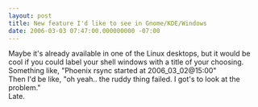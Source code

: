 ```yaml
---
layout: post
title: New feature I'd like to see in Gnome/KDE/Windows
date: 2006-03-03 07:47:00.000000000 -07:00
---
```

Maybe it's already available in one of the Linux desktops, but it would be cool if you could label your shell windows with a title of your choosing.  Something like, "Phoenix rsync started at 2006_03_02@15:00"<br />Then I'd be like, "oh yeah.. the ruddy thing failed. I got's to look at the problem."<br />Late.
